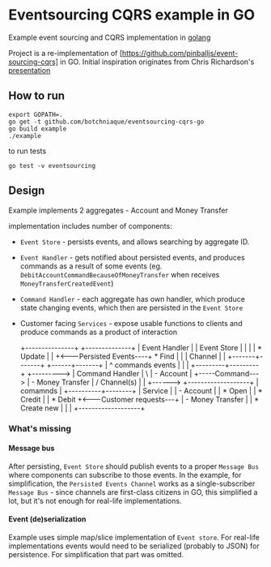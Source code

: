 # Eventsourcing CQRS example in GO

Example event sourcing and CQRS implementation in [golang](golang.org)

Project is a re-implementation of [https://github.com/pinballjs/event-sourcing-cqrs] in GO. Initial inspiration
originates from Chris Richardson's [presentation](http://www.infoq.com/presentations/event-microservice-scala-spring-boot)

## How to run

    export GOPATH=.
    go get -t github.com/botchniaque/eventsourcing-cqrs-go
    go build example
    ./example

to run tests

    go test -v eventsourcing

## Design
Example implements 2 aggregates - Account and Money Transfer

implementation includes number of components:
- `Event Store` - persists events, and allows searching by aggregate ID.
- `Event Handler` - gets notified about persisted events, and produces commands as a result of some events
(eg. `DebitAccountCommandBecauseOfMoneyTransfer` when receives `MoneyTransferCreatedEvent`)
- `Command Handler` - each aggregate has own handler, which produce state changing events,
which then are persisted in the `Event Store`
- Customer facing `Services` - expose usable functions to clients and produce commands
as a product of interaction


     +---------------+                        +--------------+
     | Event Handler |                        |  Event Store |
     |               |                        |   * Update   |
     |               +<---Persisted Events----+   * Find     |
     |               |        Channel         |              |
     +-------+-------+                        +------+-------+
             |                                       ^
          commands                                  events
             |                                       |
             |                             +---------+---------+
             +--------->                   | Command Handler   |
                        \                  |  - Account        |
                         +-----Command---> |  - Money Transfer |
                        /      Channel(s)  |                   |
                +------>                   +-------------------+
                |
             comamnds
                |
     +----------+--------+
     | Service           |
     |  - Account        |
     |    * Open         |
     |    * Credit       |
     |    * Debit        +<---Customer requests---+
     |  - Money Transfer |
     |    * Create new   |
     |                   |
     +-------------------+

### What's missing
#### Message bus
 After persisting, `Event Store` should publish events to a proper `Message Bus` where components
 can subscribe to those events. In the example, for simplification,
 the `Persisted Events Channel` works as a single-subscriber `Message Bus` - since channels are
 first-class citizens in GO, this simplified a lot, but it's not enough for real-life implementations.

#### Event (de)serialization
Example uses simple map/slice implementation of `Event store`. For real-life implementations events would
need to be serialized (probably to JSON) for persistence. For simplification that part was omitted.
